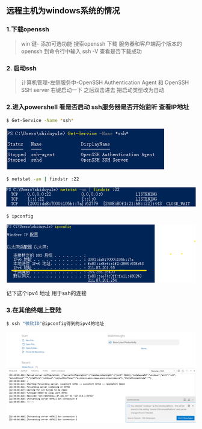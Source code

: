 ## 远程主机为windows系统的情况
### 1.下载openssh
>win 键- 添加可选功能
>搜索openssh 下载 服务器和客户端两个版本的openssh
>到命令行中输入 ssh -V 查看是否下载成功

### 2. 启动ssh
>计算机管理-左侧服务中-OpenSSH Authentication Agent 和 OpenSSH SSH  server 右键启动一下 之后双击进去 把启动类型改为自动

### 2.进入powershell  看是否启动 ssh服务器是否开始监听 查看IP地址
```bash
$ Get-Service -Name *ssh* 
```
![](images/2022-07-10-20-24-41.png)


```bash
$ netstat -an | findstr :22
```
![](images/2022-07-10-20-31-55.png)

```bash
$ ipconfig 
```
![](images/2022-07-10-20-35-53.png)

记下这个ipv4 地址 用于ssh的连接

### 3.在其他终端上登陆
```bash
$ ssh "微软ID"@ipconfig得到的ipv4的地址
```
![](images/2022-07-10-22-52-29.png)